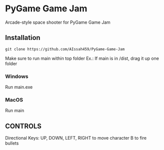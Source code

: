 # PyGame Game Jam

Arcade-style space shooter for PyGame Game Jam

## Installation
```
git clone https://github.com/AIssah459/PyGame-Game-Jam
```

Make sure to run main within top folder
Ex.: If main is in /dist, drag it up one folder
### Windows
Run main.exe

### MacOS
Run main

## CONTROLS
Directional Keys: UP, DOWN, LEFT, RIGHT to move character
B to fire bullets
